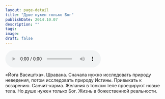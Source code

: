 ```yaml
---
layout: page-detail
title: "Душе нужен только Бог"
publishDate: 2014.10.07
description: ""
tags:
image:
draft: false
---
```


<audio title="2014.10.07 - Душе нужен только Бог.mp3" src="/upload/iblock/cb8/cb8b786e5f6399e12b40c76ab3402a1b.mp3" controls=""></audio>

 «Йога Васиштха». Шравана. Сначала нужно исследовать природу неведения, потом исследовать природу Истины. Привыкать к воззрению. Санчит-карма. Желания в тонком теле проецируют новые тела. Но душе нужен только Бог. Жизнь в божественной реальности. 

  
